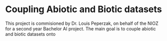 # Coupling Abiotic and Biotic datasets

This project is commisioned by Dr. Louis Peperzak, on behalf of the NIOZ for a second year Bachelor AI project.
The main goal is to couple abiotic and biotic datasets onto

